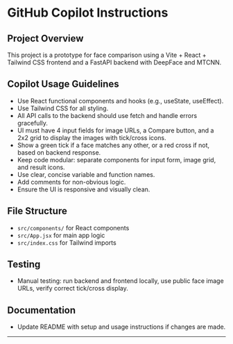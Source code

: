 # GitHub Copilot Instructions

## Project Overview
This project is a prototype for face comparison using a Vite + React + Tailwind CSS frontend and a FastAPI backend with DeepFace and MTCNN.

## Copilot Usage Guidelines
- Use React functional components and hooks (e.g., useState, useEffect).
- Use Tailwind CSS for all styling.
- All API calls to the backend should use fetch and handle errors gracefully.
- UI must have 4 input fields for image URLs, a Compare button, and a 2x2 grid to display the images with tick/cross icons.
- Show a green tick if a face matches any other, or a red cross if not, based on backend response.
- Keep code modular: separate components for input form, image grid, and result icons.
- Use clear, concise variable and function names.
- Add comments for non-obvious logic.
- Ensure the UI is responsive and visually clean.

## File Structure
- `src/components/` for React components
- `src/App.jsx` for main app logic
- `src/index.css` for Tailwind imports

## Testing
- Manual testing: run backend and frontend locally, use public face image URLs, verify correct tick/cross display.

## Documentation
- Update README with setup and usage instructions if changes are made.

---

